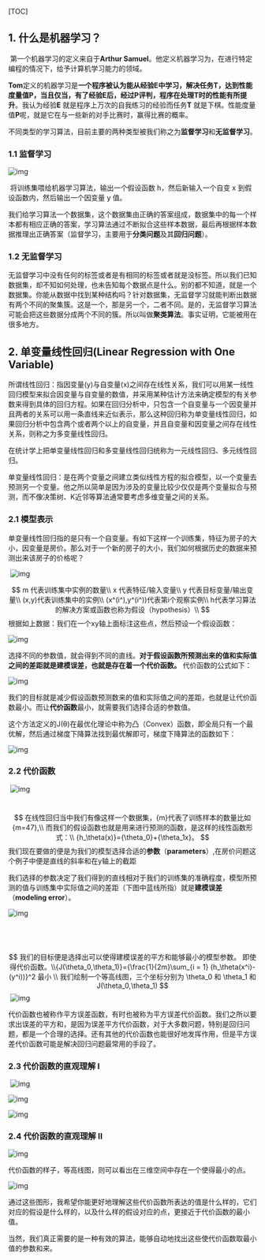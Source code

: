[TOC]



## 1. 什么是机器学习？

​	第一个机器学习的定义来自于**Arthur Samuel**。他定义机器学习为，在进行特定编程的情况下，给予计算机学习能力的领域。

​	**Tom**定义的机器学习是**一个程序被认为能从经验E中学习，解决任务T，达到性能度量值P，当且仅当，有了经验E后，经过P评判，程序在处理T时的性能有所提升**。我认为经验**E** 就是程序上万次的自我练习的经验而任务**T** 就是下棋。性能度量值**P**呢，就是它在与一些新的对手比赛时，赢得比赛的概率。

​	不同类型的学习算法，目前主要的两种类型被我们称之为**监督学习**和**无监督学习**。

### 1.1 监督学习

![img](./assets/v2-fd3531d0b9369139177a916b228550eb_720w.webp)

​	将训练集喂给机器学习算法，输出一个假设函数 h，然后新输入一个自变 x 到假设函数内，然后输出一个因变量 y 值。

​	我们给学习算法一个数据集，这个数据集由正确的答案组成，数据集中的每一个样本都有相应正确的答案，学习算法通过不断拟合这些样本数据，最后再根据样本数据推理出正确答案（监督学习，主要用于**分类问题**及其**回归问题**）。

### 1.2 无监督学习

​	无监督学习中没有任何的标签或者是有相同的标签或者就是没标签。所以我们已知数据集，却不知如何处理，也未告知每个数据点是什么。别的都不知道，就是一个数据集。你能从数据中找到某种结构吗？针对数据集，无监督学习就能判断出数据有两个不同的聚集簇。这是一个，那是另一个，二者不同。是的，无监督学习算法可能会把这些数据分成两个不同的簇。所以叫做**聚类算法**。事实证明，它能被用在很多地方。



## 2. 单变量线性回归(Linear Regression with One Variable)

​	所谓线性回归：指因变量(y)与自变量(x)之间存在线性关系，我们可以用某一线性回归模型来拟合因变量与自变量的数值，并采用某种估计方法来确定模型的有关参数来得到具体的回归方程。如果在回归分析中，只包含一个自变量与一个因变量并且两者的关系可以用一条直线来近似表示，那么这种回归称为单变量线性回归，如果回归分析中包含两个或者两个以上的自变量，并且自变量和因变量之间存在线性关系，则称之为多变量线性回归。

在统计学上把单变量线性回归和多变量线性回归统称为一元线性回归、多元线性回归。

单变量线性回归：是在两个变量之间建立类似线性方程的拟合模型，以一个变量去预测另一个变量。他之所以简单是因为涉及的变量比较少仅仅是两个变量拟合与预测，而不像决策树、K近邻等算法通常要考虑多维变量之间的关系。

### 2.1 模型表示

​	单变量线性回归指的是只有一个自变量。有如下这样一个训练集，特征为房子的大小，因变量是房价。那么对于一个新的房子的大小，我们如何根据历史的数据来预测出来该房子的价格呢？

​	![img](./assets/v2-421b4a130f1a65117cb83f4a693b408f_720w.webp)


$$
m 代表训练集中实例的数量\\
x 代表特征/输入变量\\
y 代表目标变量/输出变量\\
(x,y)代表训练集中的实例\\
(x^(i^),y^(i^))代表第i个观察实例\\
h代表学习算法的解决方案或函数也称为假设（hypothesis）\\
$$
​	根据如上数据：我们在一个xy轴上面标注这些点，然后预设一个假设函数：

![img](./assets/v2-e65d08e61369c394279d3786da28bade_720w.webp)



​	选择不同的参数值，就会得到不同的直线。**对于假设函数所预测出来的值和实际值之间的差距就是建模误差，也就是存在着一个代价函数。**
代价函数的公式如下：

![img](./assets/v2-40c915eb3c8ce341ce3209720b308e37_720w.webp)

​	我们的目标就是减少假设函数预测数来的值和实际值之间的差距，也就是让代价函数最小。而让**代价函数**最小，就需要我们选择合适的参数值。

​	这个方法定义的J(θ)在最优化理论中称为凸（Convex）函数，即全局只有一个最优解，然后通过梯度下降算法找到最优解即可，梯度下降算法的函数如下：

![img](./assets/v2-d19e51a8b286977143b2fc8368022a93_720w.webp)

### 2.2 代价函数

​	![img](./assets/d385f8a293b254454746adee51a027d4.png)

​	
$$
在线性回归当中我们有像这样一个数据集，{m}代表了训练样本的数量比如{m=47},\\
而我们的假设函数也就是用来进行预测的函数，是这样的线性函数形式：\\
{h_\theta(x)}={\theta_0}+{\theta_1x}。
$$
​	我们现在要做的便是为我们的模型选择合适的**参数**（**parameters**）,在房价问题这个例子中便是直线的斜率和在y轴上的截距

​	我们选择的参数决定了我们得到的直线相对于我们的训练集的准确程度，模型所预测的值与训练集中实际值之间的差距（下图中蓝线所指）就是**建模误差**（**modeling error**）。

![img](./assets/6168b654649a0537c67df6f2454dc9ba.png)

​	

​	
$$
我们的目标便是选择出可以使得建模误差的平方和能够最小的模型参数。 即使得代价函数。\\{J(\theta_0,\theta_1)}={\frac{1}{2m}\sum_{i = 1} (h_\theta(x^i)-(y^i))}^2 最小 \\
我们绘制一个等高线图，三个坐标分别为 \theta_0 和 \theta_1 和 J(\theta_0,\theta_1)
$$
​	![img](./assets/27ee0db04705fb20fab4574bb03064ab.png)

​	代价函数也被称作平方误差函数，有时也被称为平方误差代价函数。我们之所以要求出误差的平方和，是因为误差平方代价函数，对于大多数问题，特别是回归问题，都是一个合理的选择。还有其他的代价函数也能很好地发挥作用，但是平方误差代价函数可能是解决回归问题最常用的手段了。



### 2.3 代价函数的直观理解 l

​	![img](./assets/10ba90df2ada721cf1850ab668204dc9.png)

![img](./assets/10ba90df2ada721cf1850ab668204dc9-1700645658057-34.png)

![img](./assets/2c9fe871ca411ba557e65ac15d55745d.png)



### 2.4 代价函数的直观理解 II



![img](./assets/0b789788fc15889fe33fb44818c40852.png)

代价函数的样子，等高线图，则可以看出在三维空间中存在一个使得最小的点。

![img](./assets/86c827fe0978ebdd608505cd45feb774.png)

​	通过这些图形，我希望你能更好地理解这些代价函数所表达的值是什么样的，它们对应的假设是什么样的，以及什么样的假设对应的点，更接近于代价函数的最小值。

​	当然，我们真正需要的是一种有效的算法，能够自动地找出这些使代价函数取最小值的参数和来。

​	













